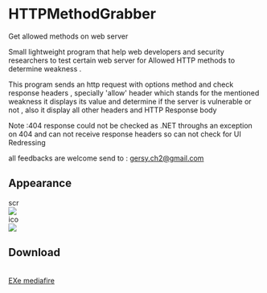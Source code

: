 # HTTPMethodGrabber
Get allowed methods on web server 



Small lightweight program that help web developers and security researchers to test
 certain web server for Allowed HTTP methods  to determine weakness .

This program sends an http request with options method and
 check response headers , specially  'allow' header  which stands for
 the mentioned weakness it displays its value and determine if the server is 
vulnerable or not  , also it display all other headers and HTTP Response body

Note :404 response could not be checked as .NET throughs an exception on 404 and 
can not receive response headers  so can not check for UI Redressing 


all feedbacks are welcome 
send to : gersy.ch2@gmail.com

<h2>Appearance</h2>
scr <br />
<img src='http://i.imgur.com/TvN2OrF.png' />

<br />
ico <br />
<img src='http://i.imgur.com/iYKsoJJ.png' />

<br />
<h2>Download </h2>
<br /> <a href='https://www.mediafire.com/?z8qttoha0yl3e63' > EXe mediafire </a>



